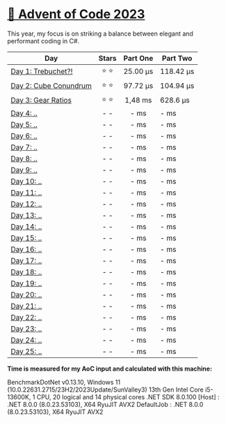 # [🎄 Advent of Code 2023](https://adventofcode.com/2023)

This year, my focus is on striking a balance between elegant and performant coding in C#.

| Day                                                                                                                   |  Stars  | Part One  | Part Two  |
| --------------------------------------------------------------------------------------------------------------------- | :-----: | :-------: | --------- |
| [Day 1: Trebuchet?!](https://github.com/dr124/advent-of-code/blob/master/Advent._2023/Week1/Day1.cs) | ⭐️ ⭐️ | 25.00 µs | 118.42 µs |
| [Day 2: Cube Conundrum ](https://github.com/dr124/advent-of-code/blob/master/Advent._2023/Week1/Day2.cs) | ⭐️ ⭐️ | 97.72 µs | 104.94 µs |
| [Day 3: Gear Ratios](https://github.com/dr124/advent-of-code/blob/master/Advent._2023/Week1/Day3.cs)  | ⭐️ ⭐️ | 1,48 ms | 628.6 µs |
| [Day 4: ..](https://github.com/dr124/advent-of-code/blob/master/Advent._2023/Week1/Day4.cs)   | - - | - ms | - ms |   
| [Day 5: ..](https://github.com/dr124/advent-of-code/blob/master/Advent._2023/Week1/Day5.cs)   | - - | - ms | - ms |   
| [Day 6: ..](https://github.com/dr124/advent-of-code/blob/master/Advent._2023/Week1/Day6.cs)   | - - | - ms | - ms |  
| [Day 7: ..](https://github.com/dr124/advent-of-code/blob/master/Advent._2023/Week1/Day7.cs)   | - - | - ms | - ms | 
| [Day 8: ..](https://github.com/dr124/advent-of-code/blob/master/Advent._2023/Week2/Day8.cs)   | - - | - ms | - ms |  
| [Day 9: ..](https://github.com/dr124/advent-of-code/blob/master/Advent._2023/Week2/Day9.cs)   | - - | - ms | - ms |  
| [Day 10: ..](https://github.com/dr124/advent-of-code/blob/master/Advent._2023/Week2/Day10.cs) | - - | - ms | - ms |  
| [Day 11: ..](https://github.com/dr124/advent-of-code/blob/master/Advent._2023/Week2/Day11.cs) | - - | - ms | - ms |  
| [Day 12: ..](https://github.com/dr124/advent-of-code/blob/master/Advent._2023/Week2/Day12.cs) | - - | - ms | - ms |  
| [Day 13: ..](https://github.com/dr124/advent-of-code/blob/master/Advent._2023/Week2/Day13.cs) | - - | - ms | - ms |  
| [Day 14: ..](https://github.com/dr124/advent-of-code/blob/master/Advent._2023/Week2/Day14.cs) | - - | - ms | - ms | 
| [Day 15: ..](https://github.com/dr124/advent-of-code/blob/master/Advent._2023/Week3/Day15.cs) | - - | - ms | - ms |  
| [Day 16: ..](https://github.com/dr124/advent-of-code/blob/master/Advent._2023/Week3/Day16.cs) | - - | - ms | - ms |  
| [Day 17: ..](https://github.com/dr124/advent-of-code/blob/master/Advent._2023/Week3/Day17.cs) | - - | - ms | - ms |  
| [Day 18: ..](https://github.com/dr124/advent-of-code/blob/master/Advent._2023/Week3/Day18.cs) | - - | - ms | - ms |  
| [Day 19: ..](https://github.com/dr124/advent-of-code/blob/master/Advent._2023/Week3/Day19.cs) | - - | - ms | - ms |  
| [Day 20: ..](https://github.com/dr124/advent-of-code/blob/master/Advent._2023/Week3/Day20.cs) | - - | - ms | - ms |  
| [Day 21: ..](https://github.com/dr124/advent-of-code/blob/master/Advent._2023/Week3/Day21.cs) | - - | - ms | - ms |  
| [Day 22: ..](https://github.com/dr124/advent-of-code/blob/master/Advent._2023/Week4/Day22.cs) | - - | - ms | - ms |  
| [Day 23: ..](https://github.com/dr124/advent-of-code/blob/master/Advent._2023/Week4/Day23.cs) | - - | - ms | - ms |  
| [Day 24: ..](https://github.com/dr124/advent-of-code/blob/master/Advent._2023/Week4/Day24.cs) | - - | - ms | - ms |  
| [Day 25: ..](https://github.com/dr124/advent-of-code/blob/master/Advent._2023/Week4/Day25.cs) | - - | - ms | - ms |  


**Time is measured for my AoC input and calculated with this machine:**

BenchmarkDotNet v0.13.10, Windows 11 (10.0.22631.2715/23H2/2023Update/SunValley3)
13th Gen Intel Core i5-13600K, 1 CPU, 20 logical and 14 physical cores
.NET SDK 8.0.100
  [Host]     : .NET 8.0.0 (8.0.23.53103), X64 RyuJIT AVX2
  DefaultJob : .NET 8.0.0 (8.0.23.53103), X64 RyuJIT AVX2
